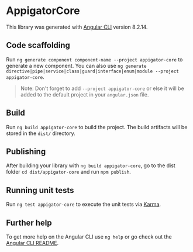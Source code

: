# AppigatorCore

This library was generated with [Angular CLI](https://github.com/angular/angular-cli) version 8.2.14.

## Code scaffolding

Run `ng generate component component-name --project appigator-core` to generate a new component. You can also use `ng generate directive|pipe|service|class|guard|interface|enum|module --project appigator-core`.
> Note: Don't forget to add `--project appigator-core` or else it will be added to the default project in your `angular.json` file. 

## Build

Run `ng build appigator-core` to build the project. The build artifacts will be stored in the `dist/` directory.

## Publishing

After building your library with `ng build appigator-core`, go to the dist folder `cd dist/appigator-core` and run `npm publish`.

## Running unit tests

Run `ng test appigator-core` to execute the unit tests via [Karma](https://karma-runner.github.io).

## Further help

To get more help on the Angular CLI use `ng help` or go check out the [Angular CLI README](https://github.com/angular/angular-cli/blob/master/README.md).
